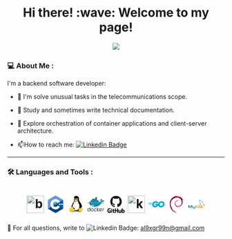 <h1 align="center">
Hi there! :wave:
Welcome to my page!
</h1>

<div id="header" align="center">
  <img src="https://media.giphy.com/media/PgLLtnqHts1woXeKpy/giphy.gif" width="210"/>
</div>

### :computer: About Me :

I'm a backend software developer:
- :electric_plug: I'm solve unusual tasks in the telecommunications scope.

- :green_book: Study and sometimes write technical documentation.

- :telescope: Explore orchestration of container applications and client-server architecture.

- :mailbox:How to reach me: [![Linkedin Badge](https://img.shields.io/badge/-link-blue?style=flat&logo=Linkedin&logoColor=white)](https://www.linkedin.com/in/alexey-derevyankin-644673230/)

----------

### :hammer_and_wrench: Languages and Tools :

<h1 align="center"> <img src="https://www.vectorlogo.zone/logos/gnu_bash/gnu_bash-icon.svg" title="bash" width="40" height="40"/> <img src="https://github.com/devicons/devicon/blob/master/icons/cplusplus/cplusplus-original.svg" title="c++" width="40" height="40"/> <img src="https://github.com/devicons/devicon/blob/master/icons/linux/linux-original.svg" title="linux" width="40" height="40"/> <img src="https://raw.githubusercontent.com/devicons/devicon/master/icons/docker/docker-original-wordmark.svg" title="docker" width="40" height="40"/> <img src="https://github.com/devicons/devicon/blob/master/icons/github/github-original-wordmark.svg" title="github" width="40" height="40"/> <img src="https://www.vectorlogo.zone/logos/kubernetes/kubernetes-icon.svg" title="kubernetes" width="40" height="40"/> <img src="https://github.com/devicons/devicon/blob/master/icons/go/go-original-wordmark.svg" title="golang" width="40" height="40"/> <img src="https://github.com/devicons/devicon/blob/master/icons/debian/debian-original.svg" title="debian" width="40" height="40"/> <img src="https://github.com/devicons/devicon/blob/master/icons/mysql/mysql-original-wordmark.svg" title="mysql" width="40" height="40"/> </h1>

:email: For all questions, write to ![Linkedin Badge](https://img.shields.io/badge/-Gmail-red): al9xgr99n@gmail.com

